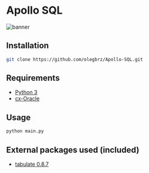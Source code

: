 # Apollo SQL

![banner](https://drive.google.com/uc?export=view&id=1DyQ7Sox8FsRVNaRPd1JLqGB8u8WPR805)

## Installation

```bash
git clone https://github.com/olegbrz/Apollo-SQL.git
```

## Requirements

- [Python 3](https://www.python.org/downloads/)
- [cx-Oracle](https://pypi.org/project/cx-Oracle/)

## Usage

```bash
python main.py
```

## External packages used (included)

- [tabulate 0.8.7](https://pypi.org/project/tabulate/)
